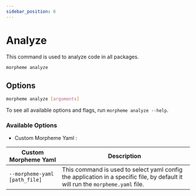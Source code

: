 ```yaml
---
sidebar_position: 6
---
```


# Analyze

This command is used to analyze code in all packages.

```bash
morpheme analyze
```

## Options

```bash
morpheme analyze [arguments]
```

To see all available options and flags, run `morpheme analyze --help`.

### Available Options

- Custom Morpheme Yaml :

| Custom Morpheme Yaml | Description |
|----------|-------------|
| `--morpheme-yaml [path_file]` | This command is used to select yaml config the application in a specific file, by default it will run the `morpheme.yaml` file. |
